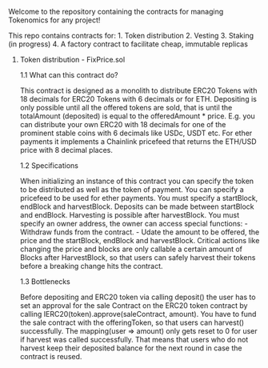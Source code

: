 Welcome to the repository containing the contracts for managing Tokenomics for any project!

  This repo contains contracts for:
    1. Token distribution
    2. Vesting
    3. Staking (in progress)
    4. A factory contract to facilitate cheap, immutable replicas

1. Token distribution - FixPrice.sol

    1.1 What can this contract do?
    
      This contract is designed as a monolith to distribute ERC20 Tokens with 18 decimals for ERC20 Tokens with 6 decimals or for ETH.
      Depositing is only possible until all the offered tokens are sold, that is until the totalAmount (deposited) is equal to the offeredAmount * price.
      E.g. you can distribute your own ERC20 with 18 decimals for one of the prominent stable coins with 6 decimals like USDc, USDT etc.
      For ether payments it implements a Chainlink pricefeed that returns the ETH/USD price with 8 decimal places.
      
    1.2 Specifications
    
      When initializing an instance of this contract you can specify the token to be distributed as well as the token of payment.
      You can specify a pricefeed to be used for ether payments.
      You must specify a startBlock, endBlock and harvestBlock. Deposits can be made between startBlock and endBlock. Harvesting is possible after harvestBlock.
      You must specify an owner address, the owner can access special functions:
        - Withdraw funds from the contract.
        - Udate the amount to be offered, the price and the startBlock, endBlock and harvestBlock.
          Critical actions like changing the price and blocks are only callable a certain amount of Blocks after HarvestBlock, so that users can safely harvest
          their tokens before a breaking change hits the contract.
          
    1.3 Bottlenecks
    
      Before depositing and ERC20 token via calling deposit() the user has to set an approval for the sale Contract on the ERC20 token contract
      by calling IERC20(token).approve(saleContract, amount).
      You have to fund the sale contract with the offeringToken, so that users can harvest() successfully.
      The mapping(user => amount) only gets reset to 0 for user if harvest was called successfully. That means that users who do not harvest keep their deposited balance
      for the next round in case the contract is reused.
     
      
      
